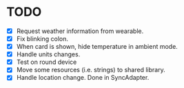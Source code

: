 # TODO

- [x] Request weather information from wearable.
- [x] Fix blinking colon.
- [x] When card is shown, hide temperature in ambient mode.
- [x] Handle units changes.
- [x] Test on round device
- [x] Move some resources (i.e. strings) to shared library.
- [x] Handle location change. Done in SyncAdapter.